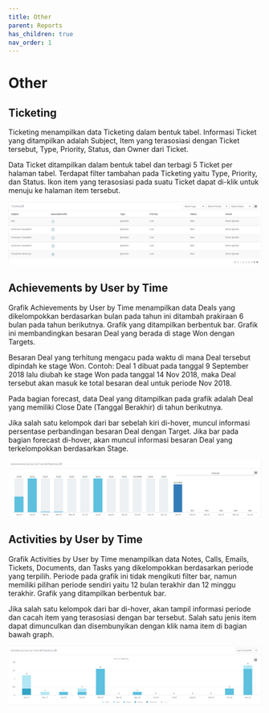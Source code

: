 ```yaml
---
title: Other
parent: Reports
has_children: true
nav_order: 1
---
```


# Other

## Ticketing

Ticketing menampilkan data Ticketing dalam bentuk tabel. Informasi Ticket yang ditampilkan adalah Subject, Item yang terasosiasi dengan Ticket tersebut, Type, Priority, Status, dan Owner dari Ticket.

Data Ticket ditampilkan dalam bentuk tabel dan terbagi 5 Ticket per halaman tabel. Terdapat filter tambahan pada Ticketing yaitu Type, Priority, dan Status. Ikon item yang terasosiasi pada suatu Ticket dapat di-klik untuk menuju ke halaman item tersebut.

![Image of ticketing graph](https://raw.githubusercontent.com/qontak-dev/docs/master/images/graph_ticketing.gif)

## Achievements by User by Time

Grafik Achievements by User by Time menampilkan data Deals yang dikelompokkan berdasarkan bulan pada tahun ini ditambah prakiraan 6 bulan pada tahun berikutnya. Grafik yang ditampilkan berbentuk bar. Grafik ini membandingkan besaran Deal yang berada di stage Won dengan Targets.

Besaran Deal yang terhitung mengacu pada waktu di mana Deal tersebut dipindah ke stage Won. Contoh: Deal 1 dibuat pada tanggal 9 September 2018 lalu diubah ke stage Won pada tanggal 14 Nov 2018, maka Deal tersebut akan masuk ke total besaran deal untuk periode Nov 2018.

Pada bagian forecast, data Deal yang ditampilkan pada grafik adalah Deal yang memiliki Close Date (Tanggal Berakhir) di tahun berikutnya.

Jika salah satu kelompok dari bar sebelah kiri di-hover, muncul informasi persentase perbandingan besaran Deal dengan Target. Jika bar pada bagian forecast di-hover, akan muncul informasi besaran Deal yang terkelompokkan berdasarkan Stage.

![Image of achievements by user by time graph](https://raw.githubusercontent.com/qontak-dev/docs/master/images/graph_achievements_by_user_by_time.gif)

## Activities by User by Time

Grafik Activities by User by Time menampilkan data Notes, Calls, Emails, Tickets, Documents, dan Tasks yang dikelompokkan berdasarkan periode yang terpilih. Periode pada grafik ini tidak mengikuti filter bar, namun memiliki pilihan periode sendiri yaitu 12 bulan terakhir dan 12 minggu terakhir. Grafik yang ditampilkan berbentuk bar.

Jika salah satu kelompok dari bar di-hover, akan tampil informasi periode dan cacah item yang terasosiasi dengan bar tersebut. Salah satu jenis item dapat dimunculkan dan disembunyikan dengan klik nama item di bagian bawah graph.

![Image of activities by user by time graph](https://raw.githubusercontent.com/qontak-dev/docs/master/images/graph_activities_by_user_by_time.gif)
